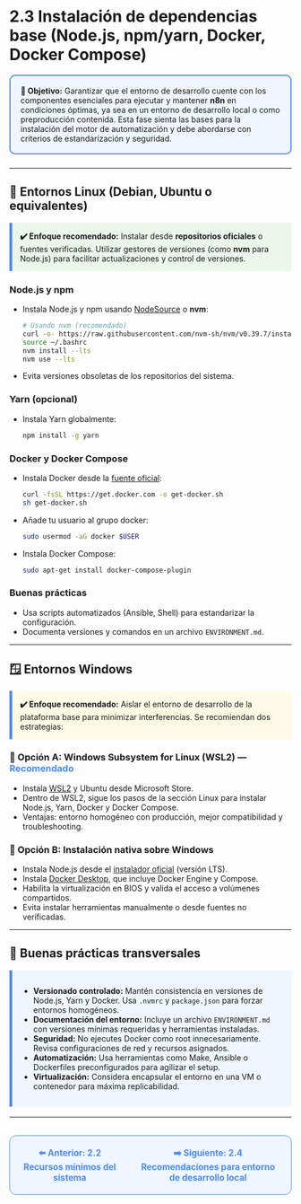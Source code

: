 # 2.3 Instalación de dependencias base (Node.js, npm/yarn, Docker, Docker Compose)

<div style="border: 2px solid #4F8AFA; border-radius: 10px; background: #f0f6ff; padding: 18px; margin-bottom: 24px;">
  <strong>🎯 Objetivo:</strong> Garantizar que el entorno de desarrollo cuente con los componentes esenciales para ejecutar y mantener <b>n8n</b> en condiciones óptimas, ya sea en un entorno de desarrollo local o como preproducción contenida. Esta fase sienta las bases para la instalación del motor de automatización y debe abordarse con criterios de estandarización y seguridad.
</div>

---

## 🐧 Entornos Linux (Debian, Ubuntu o equivalentes)

<div style="background: #eaf7ea; border-left: 5px solid #4F8AFA; padding: 14px; margin-bottom: 18px;">
<b>✔️ Enfoque recomendado:</b>  
Instalar desde <b>repositorios oficiales</b> o fuentes verificadas. Utilizar gestores de versiones (como <b>nvm</b> para Node.js) para facilitar actualizaciones y control de versiones.
</div>

### Node.js y npm

- Instala Node.js y npm usando [NodeSource](https://github.com/nodesource/distributions) o <b>nvm</b>:
  ```bash
  # Usando nvm (recomendado)
  curl -o- https://raw.githubusercontent.com/nvm-sh/nvm/v0.39.7/install.sh | bash
  source ~/.bashrc
  nvm install --lts
  nvm use --lts
  ```
- Evita versiones obsoletas de los repositorios del sistema.

### Yarn (opcional)

- Instala Yarn globalmente:
  ```bash
  npm install -g yarn
  ```

### Docker y Docker Compose

- Instala Docker desde la [fuente oficial](https://docs.docker.com/engine/install/):
  ```bash
  curl -fsSL https://get.docker.com -o get-docker.sh
  sh get-docker.sh
  ```
- Añade tu usuario al grupo docker:
  ```bash
  sudo usermod -aG docker $USER
  ```
- Instala Docker Compose:
  ```bash
  sudo apt-get install docker-compose-plugin
  ```

### Buenas prácticas

- Usa scripts automatizados (Ansible, Shell) para estandarizar la configuración.
- Documenta versiones y comandos en un archivo `ENVIRONMENT.md`.

---

## 🪟 Entornos Windows

<div style="background: #fffbe6; border-left: 5px solid #4F8AFA; padding: 14px; margin-bottom: 18px;">
<b>✔️ Enfoque recomendado:</b>  
Aislar el entorno de desarrollo de la plataforma base para minimizar interferencias. Se recomiendan dos estrategias:
</div>

### 🔹 Opción A: Windows Subsystem for Linux (WSL2) — <span style="color:#4F8AFA"><b>Recomendado</b></span>

- Instala [WSL2](https://learn.microsoft.com/es-es/windows/wsl/install) y Ubuntu desde Microsoft Store.
- Dentro de WSL2, sigue los pasos de la sección Linux para instalar Node.js, Yarn, Docker y Docker Compose.
- Ventajas: entorno homogéneo con producción, mejor compatibilidad y troubleshooting.

### 🔹 Opción B: Instalación nativa sobre Windows

- Instala Node.js desde el [instalador oficial](https://nodejs.org/es/download/) (versión LTS).
- Instala [Docker Desktop](https://www.docker.com/products/docker-desktop/), que incluye Docker Engine y Compose.
- Habilita la virtualización en BIOS y valida el acceso a volúmenes compartidos.
- Evita instalar herramientas manualmente o desde fuentes no verificadas.

---

## 🧩 Buenas prácticas transversales

<div style="background: #f0f6ff; border-left: 5px solid #4F8AFA; padding: 14px; margin-bottom: 18px;">
<ul>
  <li><b>Versionado controlado:</b> Mantén consistencia en versiones de Node.js, Yarn y Docker. Usa <code>.nvmrc</code> y <code>package.json</code> para forzar entornos homogéneos.</li>
  <li><b>Documentación del entorno:</b> Incluye un archivo <code>ENVIRONMENT.md</code> con versiones mínimas requeridas y herramientas instaladas.</li>
  <li><b>Seguridad:</b> No ejecutes Docker como root innecesariamente. Revisa configuraciones de red y recursos asignados.</li>
  <li><b>Automatización:</b> Usa herramientas como Make, Ansible o Dockerfiles preconfigurados para agilizar el setup.</li>
  <li><b>Virtualización:</b> Considera encapsular el entorno en una VM o contenedor para máxima replicabilidad.</li>
</ul>
</div>

---

<div align="center" style="border: 1px solid #4F8AFA; border-radius: 12px; padding: 20px; background: #f0f6ff; margin-top: 32px; display: flex; justify-content: center; gap: 32px;">
  <a href="2.2.%20Recursos%20minimos%20del%20sistema.md" style="text-decoration:none; font-weight: bold; color: #4F8AFA; font-size: 1.1em;">⬅️ Anterior: 2.2 Recursos mínimos del sistema</a>
  <a href="2.4.%20Recomendaciones%20para%20entorno%20de%20desarrollo%20local.md" style="text-decoration:none; font-weight: bold; color: #4F8AFA; font-size: 1.1em;">➡️ Siguiente: 2.4 Recomendaciones para entorno de desarrollo local</a>
</div>